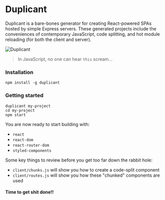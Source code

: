 # Duplicant

Duplicant is a bare-bones generator for creating React-powered SPAs hosted by simple Express servers. These generated projects include the conveniences of contemporary JavaScript, code splitting, and hot module reloading (for both the client and server).

![Duplicant](https://d1u5p3l4wpay3k.cloudfront.net/oxygennotincluded_gamepedia_en/6/6f/Duplicant.png?version=82f7dd84b21270470e0b3c065894bd95)

> In JavaScript, no one can hear `this` scream...

### Installation

```shell
npm install -g duplicant
```

### Getting started

```shell
duplicant my-project
cd my-project
npm start
```

You are now ready to start building with:

* `react`
* `react-dom`
* `react-router-dom`
* `styled-components`

Some key things to review before you get too far down the rabbit hole:

* `client/chunks.js` will show you how to create a code-split component
* `client/routes.js` will show you how these "chunked" components are used

#### Time to get shit done!!
